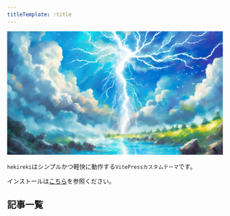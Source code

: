 ```yaml
---
titleTemplate: :title
---
```


<script setup>
import { data as posts } from "../.vitepress/theme/components/posts.data.mjs"
import { withBase } from "vitepress"
</script>

<style scoped>
.post-card-container {
  display: flex;
  flex-wrap: wrap;
  box-sizing: border-box;
  margin: 0 auto;
}

.post-card {
  width: calc(33.33% - 32px);
  border: 1px solid #ccc;
  border-radius: 8px;
  padding: 16px;
  margin: 16px;
  text-align: center;
  box-sizing: border-box;
  text-decoration: none;
  display: flex;
  flex-direction: column;
}

.thumbnail {
  max-width: 100%;
  height: auto;
  border-radius: 4px;
  mix-blend-mode: normal;
  transition: .5s; 
}

.thumbnail:hover {
  mix-blend-mode: var(--mix-brend-mode);
}

.post-title {
  margin: 0;
  padding: 0;
  margin-top: 8px;
  font-size: 16px;
  border: none;
}

@media (max-width: 767px) {
  .post-card-container {
    flex-direction: column;
    align-items: stretch;
  }

  .post-card {
    width: 90%;
  }
}
</style>


![トップ画像](./public/site-image.webp)

`hekireki`はシンプルかつ軽快に動作する`VitePressカスタムテーマ`です。

インストールは[こちら](https://github.com/handism/hekireki)を参照ください。



## 記事一覧

<div class="post-card-container">
<template v-for="post of posts.splice(0, 9)">
    <a :href="withBase(post.url)" class="post-card">
      <img :src="post.frontmatter.image" alt="Post Thumbnail" class="thumbnail" width="2688" height="1536" />
      <h2 class="post-title">{{ post.frontmatter.title }}</h2>
    </a>
</template>
</div>